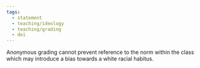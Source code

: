 ```yaml
---
tags: 
  - statement
  - teaching/ideology
  - teaching/grading
  - dei
---
```

Anonymous grading cannot prevent reference to the norm within the class which may introduce a bias towards a white racial habitus.